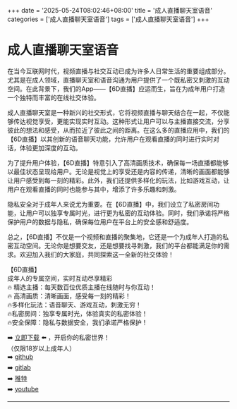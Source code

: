 +++
date = '2025-05-24T08:02:46+08:00'
title = '成人直播聊天室语音'
categories = ['成人直播聊天室语音']
tags = ['成人直播聊天室语音']
+++

# 成人直播聊天室语音

在当今互联网时代，视频直播与社交互动已成为许多人日常生活的重要组成部分。尤其是在成人领域，直播聊天室和语音沟通为用户提供了一个既私密又刺激的互动空间。在此背景下，我们的App——【6D直播】应运而生，旨在为成年用户打造一个独特而丰富的在线社交体验。

成人直播聊天室是一种新兴的社交形式，它将视频直播与聊天结合在一起，不仅能够传达视觉享受，更能实现实时互动。这种形式让用户可以与主播直接交流，分享彼此的想法和感受，从而拉近了彼此之间的距离。在这么多的直播应用中，我们的【6D直播】以其创新的语音聊天功能，允许用户在观看直播的同时进行实时对话，体验更加深度的互动。

为了提升用户体验，【6D直播】特意引入了高清画质技术，确保每一场直播都能够以最佳状态呈现给用户。无论是视觉上的享受还是内容的传递，清晰的画面都能够让用户感受到每一刻的精彩。此外，我们还提供多样化的玩法，比如游戏互动，让用户在观看直播的同时也能参与其中，增添了许多乐趣和刺激。

隐私安全对于成年人来说尤为重要。在【6D直播】中，我们设立了私密房间功能，让用户可以独享专属时光，进行更为私密的互动体验。同时，我们承诺将严格保护用户的数据与隐私，确保每位用户在平台上的安全感和舒适度。

总之，【6D直播】不仅是一个视频和直播的聚集地，它还是一个为成年人打造的私密互动空间。无论你是想要交友，还是想要找寻刺激，我们的平台都能满足你的需求。欢迎加入我们的大家庭，共同探索这一全新的社交体验！

【6D直播】  
成年人的专属空间，实时互动尽享精彩  
🔥 精选主播：每天数百位优质主播在线随时与你互动！  
🔥 高清画质：清晰画面，感受每一刻的精彩！  
🔥多样化玩法：语音聊天、游戏互动，刺激无穷！  
🔥私密房间：独享专属时光，体验真实的私密体验！  
🔥安全保障：隐私与数据安全，我们承诺严格保护！  

➡️ [立即下载](https://down123.s3.ap-east-1.amazonaws.com/down/down.html?channelCode=blog) ⬅️ ，开启你的私密世界！  
（仅限18岁以上成年人）  
➡️ [github](https://aldult-live.github.io/)  
➡️ [gitlab](https://seo-09598d.gitlab.io/)  
➡️ [推特](https://x.com/wegame33)  
➡️ [youtube](https://www.youtube.com/@6Dlive)  

---
